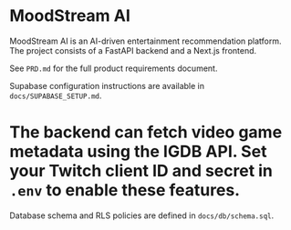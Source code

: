# MoodStream AI

MoodStream AI is an AI-driven entertainment recommendation platform. The project consists of a FastAPI backend and a Next.js frontend.

See `PRD.md` for the full product requirements document.

Supabase configuration instructions are available in `docs/SUPABASE_SETUP.md`.

The backend can fetch video game metadata using the IGDB API. Set your Twitch
client ID and secret in `.env` to enable these features.
=======
Database schema and RLS policies are defined in `docs/db/schema.sql`.

